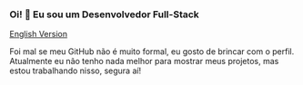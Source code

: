 ### Oi! 👋 Eu sou um Desenvolvedor Full-Stack

[English Version](https://github.com/deisantix/deisantix/blob/main/README.md)


Foi mal se meu GitHub não é muito formal, eu gosto de brincar com o perfil. Atualmente eu não tenho nada melhor para mostrar meus projetos, mas estou trabalhando nisso, segura aí!
